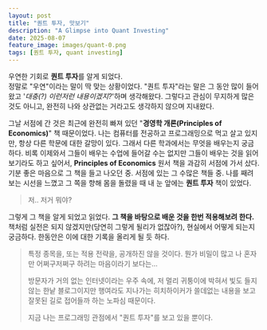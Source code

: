 ```yaml
---
layout: post
title: "퀀트 투자, 맛보기"
description: "A Glimpse into Quant Investing"
date: 2025-08-07
feature_image: images/quant-0.png
tags: [퀀트 투자, quant investing]
---
```


우연한 기회로 **퀀트 투자**를 알게 되었다.<br />
정말로 "우연"이라는 말이 딱 맞는 상황이었다. "퀀트 투자"라는 말은 그 동안 많이 들어왔고 '_대충(?) 이런저런 내용이겠지?_'하며 생각해왔다.
그렇다고 관심이 무지하게 많은 것도 아니고, 완전히 나와 상관없는 거라고도 생각하지 않으며 지내왔다.

그날 서점에 간 것은 최근에 완전히 빠져 있던 "**경영학 개론(Principles of Economics)**" 책 때문이었다.
나는 컴퓨터를 전공하고 프로그래밍으로 먹고 살고 있지만, 항상 다른 학문에 대한 갈망이 있다. 그래서 다른 학과에서는 무엇을 배우는지 궁금하다.
비록 이제와서 그들이 배우는 수업에 들어갈 수는 없지만 그들이 배우는 것을 읽어보기라도 하고 싶어서, **Principles of Economics** 원서 책을 과감히 서점에 가서 샀다.
기분 좋은 마음으로 그 책을 들고 나오던 중. 서점에 있는 그 수많은 책들 중. 나를 째려보는 시선을 느꼈고 그 쪽을 향해 몸을 돌렸을 때 내 눈 앞에는 **퀀트 투자** 책이 있었다.

> 저.. 저거 뭐야?

<!--more-->

그렇게 그 책을 알게 되었고 읽었다.
**그 책을 바탕으로 배운 것을 한번 적용해보려 한다.**
책처럼 실전은 되지 않겠지만(당연히 그렇게 될리가 없잖아?), 현실에서 어떻게 되는지 궁금하다.
한동안은 이에 대한 기록을 올리게 될 듯 하다.

> 특정 종목을, 또는 적용 전략을, 공개하진 않을 것이다.
> 뭔가 비밀이 많고 나 혼자만 어쩌구저쩌구 하려는 마음이라기 보다는...
> 
> 방문자가 거의 없는 인터넷이라는 우주 속에, 저 멀리 귀퉁이에 박혀서 빛도 들지 않는 한낱 블로그이지만
> 행여라도 지나가는 히치하이커가 쓸데없는 내용을 보고 잘못된 길로 접어들까 하는 노파심 때문이다.
> 
> 지금 나는 프로그래밍 관점에서 "퀀트 투자"를 보고 있을 뿐이다.